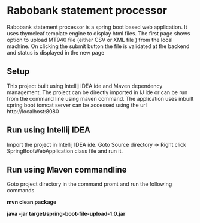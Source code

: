 Rabobank statement processor
===================
Rabobank statement processor is a spring boot based web application. It uses thymeleaf template engine to display html files. The first page shows
option to upload MT940 file (either CSV or XML file ) from the local machine. On clicking the submit button the file is validated at the 
backend and status is displayed in the new page 


## Setup ##

This project built using Intellij IDEA ide and Maven dependency management. The project can be directly imported in IJ ide or can be run from the 
command line using maven command. The application uses inbuilt spring boot tomcat server can be accessed using the url http://localhost:8080


## Run using Intellij IDEA ##

Import the project in Intellij IDEA ide. Goto Source directory -> Right click SpringBootWebApplication class file and run it.


## Run using Maven commandline ##

Goto project directory in the command promt and run the following commands

__mvn clean package__

__java -jar target/spring-boot-file-upload-1.0.jar__